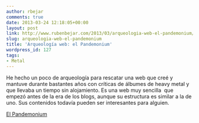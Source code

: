 ```yaml
---
author: rbejar
comments: true
date: 2013-03-24 12:18:05+00:00
layout: post
link: http://www.rubenbejar.com/2013/03/arqueologia-web-el-pandemonium/
slug: arqueologia-web-el-pandemonium
title: 'Arqueología web: el Pandemonium'
wordpress_id: 127
tags:
- Metal
---
```


He hecho un poco de arqueología para rescatar una web que creé y mantuve durante bastantes años con críticas de álbumes de heavy metal y que llevaba un tiempo sin alojamiento. Es una web muy sencilla  que empezó antes de la era de los blogs, aunque su estructura es similar a la de uno. Sus contenidos todavía pueden ser interesantes para alguien.

[El Pandemonium](/elpandemonium/)
